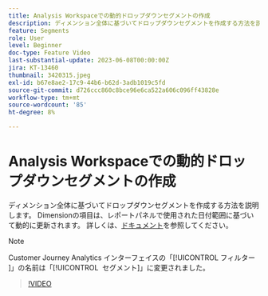 ```yaml
---
title: Analysis Workspaceでの動的ドロップダウンセグメントの作成
description: ディメンション全体に基づいてドロップダウンセグメントを作成する方法を説明します。 Dimensionの項目は、レポートパネルで使用された日付範囲に基づいて動的に更新されます。
feature: Segments
role: User
level: Beginner
doc-type: Feature Video
last-substantial-update: 2023-06-08T00:00:00Z
jira: KT-13460
thumbnail: 3420315.jpeg
exl-id: b67e8ae2-17c9-44b6-b62d-3adb1019c5fd
source-git-commit: d726ccc860c8bce96e6ca522a606c096ff43828e
workflow-type: tm+mt
source-wordcount: '85'
ht-degree: 8%

---
```


# Analysis Workspaceでの動的ドロップダウンセグメントの作成

ディメンション全体に基づいてドロップダウンセグメントを作成する方法を説明します。 Dimensionの項目は、レポートパネルで使用された日付範囲に基づいて動的に更新されます。 詳しくは、[ドキュメント](https://experienceleague.adobe.com/ja/docs/analytics-platform/using/cja-components/cja-segments/create-filters)を参照してください。

>[!NOTE]
>
> Customer Journey Analytics インターフェイスの「[!UICONTROL &#x200B; フィルター &#x200B;]」の名前は「[!UICONTROL &#x200B; セグメント &#x200B;]」に変更されました。

>[!VIDEO](https://video.tv.adobe.com/v/3446817/?learn=on&captions=jpn)
